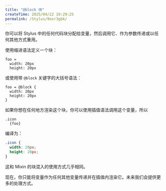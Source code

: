 ```yaml
---
title: "@block 块"
createTime: 2025/04/22 19:29:25
permalink: /Stylus/9oxr3gbk/
---
```


你可以将 Stylus 中的任何代码块分配给变量，然后调用它、作为参数传递或以任何其他方式重用。

使用缩进语法定义一个块：

```
foo =
  width: 20px
  height: 20px
```

或使用带 `@block` 关键字的大括号语法：

```
foo = @block {
  width: 20px
  height: 20px
}
```

如果你想在任何地方渲染这个块，你可以使用插值语法调用这个变量，所以

```styl
.icon
  {foo}
```

编译为：

```css
.icon {
  width: 20px;
  height: 20px;
}
```

这和 Mixin 的块混入的使用方式几乎相同。

现在，你只能将变量作为任何其他变量传递并在插值内渲染它。未来我们会提供更多的处理方式。
